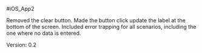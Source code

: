 #iOS_App2

Removed the clear button. Made the button click update the label at the bottom of the screen. Included error trapping for all scenarios, including the one where no data is entered.

Version: 0.2